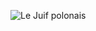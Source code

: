 ![Le Juif polonais](https://upload.wikimedia.org/wikipedia/commons/thumb/8/8d/Trimeresurus_gumprechti_%28male%29.jpg/400px-Trimeresurus_gumprechti_%28male%29.jpg)